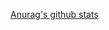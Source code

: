 [Anurag's github stats](https://github-readme-stats.vercel.app/api?username=unaigonzalezz&show_icons=true&theme=dark)
